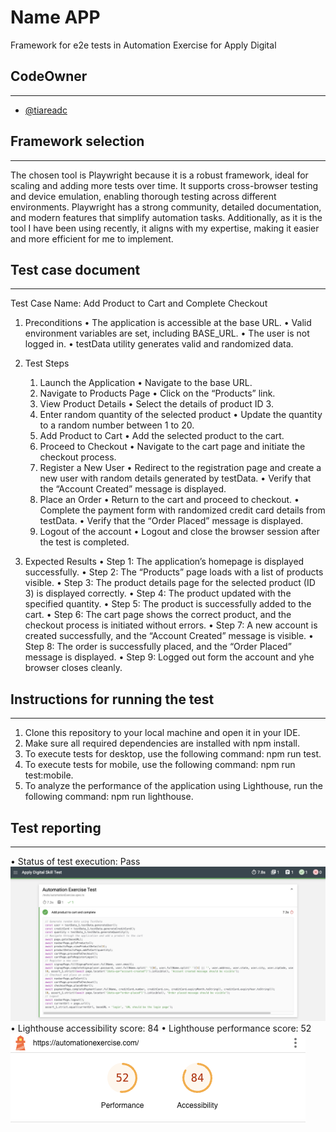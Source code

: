 <!-- BEGINNING -->
# Name APP
Framework for e2e tests in Automation Exercise for Apply Digital

## **CodeOwner**
---
* [@tiareadc](@tiareadc)

## **Framework selection**
---
The chosen tool is Playwright because it is a robust framework, ideal for scaling and adding more tests over time. It supports cross-browser testing and device emulation, enabling thorough testing across different environments. Playwright has a strong community, detailed documentation, and modern features that simplify automation tasks. Additionally, as it is the tool I have been using recently, it aligns with my expertise, making it easier and more efficient for me to implement.

## **Test case document**
---
Test Case Name: Add Product to Cart and Complete Checkout

1. Preconditions
	•	The application is accessible at the base URL.
	•	Valid environment variables are set, including BASE_URL.
	•	The user is not logged in.
	•	testData utility generates valid and randomized data.

2. Test Steps
	1.	Launch the Application
	•	Navigate to the base URL.
	2.	Navigate to Products Page
	•	Click on the “Products” link.
	3.	View Product Details
	•	Select the details of product ID 3.
    4.  Enter random quantity of the selected product
    •   Update the quantity to a random number between 1 to 20.
	5.	Add Product to Cart
	•	Add the selected product to the cart.
	6.	Proceed to Checkout
	•	Navigate to the cart page and initiate the checkout process.
	7.	Register a New User
	•	Redirect to the registration page and create a new user with random details generated by testData.
	•	Verify that the “Account Created” message is displayed.
	8.	Place an Order
	•	Return to the cart and proceed to checkout.
	•	Complete the payment form with randomized credit card details from testData.
	•	Verify that the “Order Placed” message is displayed.
	9.	Logout of the account
	•	Logout and close the browser session after the test is completed.

3. Expected Results
	•	Step 1: The application’s homepage is displayed successfully.
	•	Step 2: The “Products” page loads with a list of products visible.
	•	Step 3: The product details page for the selected product (ID 3) is displayed correctly.
    •	Step 4: The product updated with the specified quantity.
	•	Step 5: The product is successfully added to the cart.
	•	Step 6: The cart page shows the correct product, and the checkout process is initiated without errors.
	•	Step 7: A new account is created successfully, and the “Account Created” message is visible.
	•	Step 8: The order is successfully placed, and the “Order Placed” message is displayed.
	•	Step 9: Logged out form the account and yhe browser closes cleanly.

## **Instructions for running the test**
---
1. Clone this repository to your local machine and open it in your IDE.
2. Make sure all required dependencies are installed with npm install.
3. To execute tests for desktop, use the following command: npm run test.
4. To execute tests for mobile, use the following command: npm run test:mobile.
5. To analyze the performance of the application using Lighthouse, run the following command: npm run lighthouse.

## **Test reporting**
---
•	Status of test execution: Pass
![Test execution](./assets/test-execution.png)
•	Lighthouse accessibility score: 84
•	Lighthouse performance score: 52
![Lighthouse execution](./assets/lighthouse-execution.png)

<!-- END -->